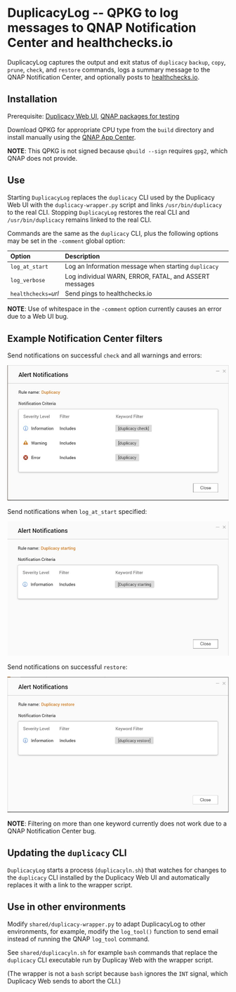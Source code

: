 # DuplicacyLog -- QPKG to log messages to QNAP Notification Center and healthchecks.io

DuplicacyLog captures the output and exit status of `duplicacy` `backup`, 
`copy`, `prune`, `check`, and `restore` commands, logs a summary message 
to the QNAP Notification Center, and optionally posts to 
[healthchecks.io](https://healthchecks.io/). 

## Installation

Prerequisite: [Duplicacy Web UI](https://duplicacy.com/buy.html),
[QNAP packages for testing](https://forum.duplicacy.com/t/qnap-packages-for-testing/4114)

Download QPKG for appropriate CPU type from the `build` directory and install manually using the
[QNAP App Center](https://www.qnap.com/en/how-to/knowledge-base/article/how-to-install-qnap-applications-qpkg-files-manually/).

**NOTE**: This QPKG is not signed because `qbuild --sign` requires
`gpg2`, which QNAP does not provide.

## Use

Starting `DuplicacyLog` replaces the `duplicacy` CLI used by the Duplicacy 
Web UI with the `duplicacy-wrapper.py` script and links 
`/usr/bin/duplicacy` to the real CLI. Stopping `DuplicacyLog` restores 
the real CLI and `/usr/bin/duplicacy` remains linked to the real CLI. 

Commands are the same as the `duplicacy` CLI, plus the following options 
may be set in the `-comment` global option: 
	
Option				| Description
:---				| :---
`log_at_start`		| Log an Information message when starting `duplicacy`	
`log_verbose`		| Log individual WARN, ERROR, FATAL, and ASSERT messages
`healthchecks=`*url*| Send pings to healthchecks.io

**NOTE**: Use of whitespace in the `-comment` option currently causes an 
error due to a Web UI bug. 

## Example Notification Center filters

Send notifications on successful `check` and all warnings and errors:

![Duplicacy Alert Notification Rule](./images/Duplicacy_rule.jpg)

Send notifications when `log_at_start` specified:

![Duplicacy starting Alert Notification Rule](./images/Duplicacy_starting_rule.jpg)

Send notifications on successful `restore`:

![Duplicacy restore Alert Notification Rule](./images/Duplicacy_restore_rule.jpg)

**NOTE**: Filtering on more than one keyword currently does not work due to a QNAP
Notification Center bug.

## Updating the `duplicacy` CLI

`DuplicacyLog` starts a process (`duplicacyln.sh`) that watches for changes
to the `duplicacy` CLI installed by the Duplicacy Web UI and automatically
replaces it with a link to the wrapper script.

## Use in other environments

Modify `shared/duplicacy-wrapper.py` to adapt DuplicacyLog to other 
environments, for example, modify the `log_tool()` function to send 
email instead of running the QNAP `log_tool` command. 

See `shared/duplicacyln.sh` for example `bash` commands that replace 
the `duplicacy` CLI executable run by Duplicay Web with the wrapper 
script. 

(The wrapper is not a `bash` script because `bash` ignores the `INT` signal,
which Duplicacy Web sends to abort the CLI.)
